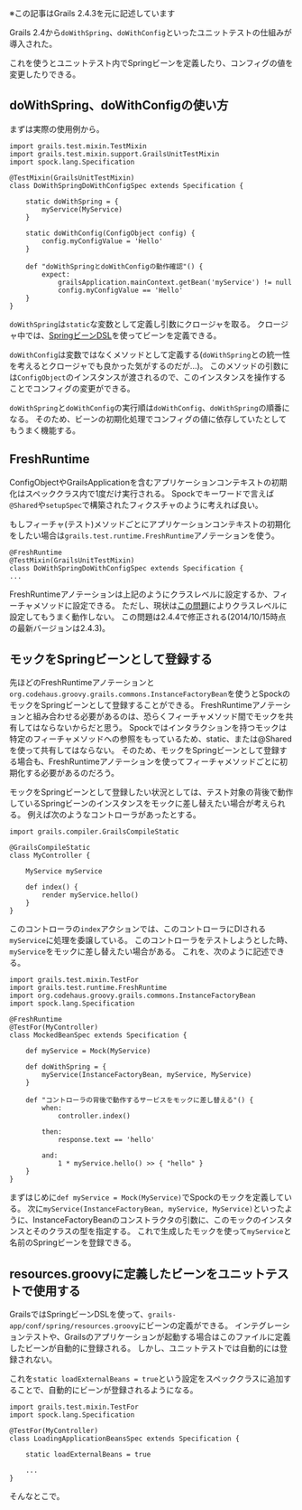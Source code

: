 ※この記事はGrails 2.4.3を元に記述しています

Grails 2.4から`doWithSpring`、`doWithConfig`といったユニットテストの仕組みが導入された。

これを使うとユニットテスト内でSpringビーンを定義したり、コンフィグの値を変更したりできる。

## doWithSpring、doWithConfigの使い方

まずは実際の使用例から。

```
import grails.test.mixin.TestMixin
import grails.test.mixin.support.GrailsUnitTestMixin
import spock.lang.Specification

@TestMixin(GrailsUnitTestMixin)
class DoWithSpringDoWithConfigSpec extends Specification {

    static doWithSpring = {
        myService(MyService)
    }

    static doWithConfig(ConfigObject config) {
        config.myConfigValue = 'Hello'
    }

    def "doWithSpringとdoWithConfigの動作確認"() {
        expect:
            grailsApplication.mainContext.getBean('myService') != null
            config.myConfigValue == 'Hello'
    }
}
```

`doWithSpring`は`static`な変数として定義し引数にクロージャを取る。
クロージャ中では、[SpringビーンDSL](http://grails.jp/doc/latest/guide/spring.html)を使ってビーンを定義できる。

`doWithConfig`は変数ではなくメソッドとして定義する(`doWithSpring`との統一性を考えるとクロージャでも良かった気がするのだが...)。
このメソッドの引数には`ConfigObject`のインスタンスが渡されるので、このインスタンスを操作することでコンフィグの変更ができる。

`doWithSpring`と`doWithConfig`の実行順は`doWithConfig`、`doWithSpring`の順番になる。
そのため、ビーンの初期化処理でコンフィグの値に依存していたとしてもうまく機能する。


## FreshRuntime

ConfigObjectやGrailsApplicationを含むアプリケーションコンテキストの初期化はスペッククラス内で1度だけ実行される。
Spockでキーワードで言えば`@Shared`や`setupSpec`で構築されたフィクスチャのように考えれば良い。

もしフィーチャ(テスト)メソッドごとにアプリケーションコンテキストの初期化をしたい場合は`grails.test.runtime.FreshRuntime`アノテーションを使う。

```
@FreshRuntime
@TestMixin(GrailsUnitTestMixin)
class DoWithSpringDoWithConfigSpec extends Specification {
...
```

FreshRuntimeアノテーションは上記のようにクラスレベルに設定するか、フィーチャメソッドに設定できる。
ただし、現状は[この問題](https://jira.grails.org/browse/GRAILS-11626)によりクラスレベルに設定してもうまく動作しない。
この問題は2.4.4で修正される(2014/10/15時点の最新バージョンは2.4.3)。


## モックをSpringビーンとして登録する

先ほどのFreshRuntimeアノテーションと`org.codehaus.groovy.grails.commons.InstanceFactoryBean`を使うとSpockのモックをSpringビーンとして登録することができる。
FreshRuntimeアノテーションと組み合わせる必要があるのは、恐らくフィーチャメソッド間でモックを共有してはならないからだと思う。
Spockではインタラクションを持つモックは特定のフィーチャメソッドへの参照をもっているため、static、または@Sharedを使って共有してはならない。
そのため、モックをSpringビーンとして登録する場合も、FreshRuntimeアノテーションを使ってフィーチャメソッドごとに初期化する必要があるのだろう。

モックをSpringビーンとして登録したい状況としては、テスト対象の背後で動作しているSpringビーンのインスタンスをモックに差し替えたい場合が考えられる。
例えば次のようなコントローラがあったとする。

```
import grails.compiler.GrailsCompileStatic

@GrailsCompileStatic
class MyController {

    MyService myService

    def index() {
        render myService.hello()
    }
}
```

このコントローラの`index`アクションでは、このコントローラにDIされる`myService`に処理を委譲している。
このコントローラをテストしようとした時、`myService`をモックに差し替えたい場合がある。
これを、次のように記述できる。

```
import grails.test.mixin.TestFor
import grails.test.runtime.FreshRuntime
import org.codehaus.groovy.grails.commons.InstanceFactoryBean
import spock.lang.Specification

@FreshRuntime
@TestFor(MyController)
class MockedBeanSpec extends Specification {

    def myService = Mock(MyService)

    def doWithSpring = {
        myService(InstanceFactoryBean, myService, MyService)
    }

    def "コントローラの背後で動作するサービスをモックに差し替える"() {
        when:
            controller.index()

        then:
            response.text == 'hello'

        and:
            1 * myService.hello() >> { "hello" }
    }
}
```

まずはじめに`def myService = Mock(MyService)`でSpockのモックを定義している。
次に`myService(InstanceFactoryBean, myService, MyService)`といったように、InstanceFactoryBeanのコンストラクタの引数に、このモックのインスタンスとそのクラスの型を指定する。
これで生成したモックを使って`myService`と名前のSpringビーンを登録できる。


## resources.groovyに定義したビーンをユニットテストで使用する

GrailsではSpringビーンDSLを使って、`grails-app/conf/spring/resources.groovy`にビーンの定義ができる。
インテグレーションテストや、Grailsのアプリケーションが起動する場合はこのファイルに定義したビーンが自動的に登録される。
しかし、ユニットテストでは自動的には登録されない。

これを`static loadExternalBeans = true`という設定をスペッククラスに追加することで、自動的にビーンが登録されるようになる。

```
import grails.test.mixin.TestFor
import spock.lang.Specification

@TestFor(MyController)
class LoadingApplicationBeansSpec extends Specification {

    static loadExternalBeans = true

    ...
}
```

そんなとこで。
